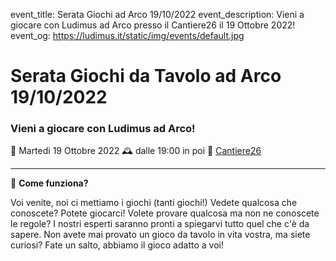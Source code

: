 event_title: Serata Giochi ad Arco 19/10/2022
event_description: Vieni a giocare con Ludimus ad Arco presso il Cantiere26 il 19 Ottobre 2022!
event_og: https://ludimus.it/static/img/events/default.jpg

# Serata Giochi da Tavolo ad Arco 19/10/2022

### Vieni a giocare con Ludimus ad Arco!

📅 Martedi 19 Ottobre 2022
🕰 dalle 19:00 in poi
📍 [Cantiere26](https://g.page/Cantiere26?share)

---

🎲 **Come funziona?**

Voi venite, noi ci mettiamo i giochi (tanti giochi!)
Vedete qualcosa che conoscete? Potete giocarci!
Volete provare qualcosa ma non ne conoscete le regole? I nostri esperti saranno pronti a spiegarvi tutto quel che c'è da sapere.
Non avete mai provato un gioco da tavolo in vita vostra, ma siete curiosi? Fate un salto, abbiamo il gioco adatto a voi!
